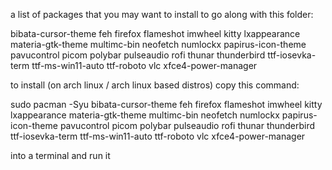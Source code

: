 a list of packages that you may want to install to go along with this folder:

bibata-cursor-theme
feh
firefox
flameshot
imwheel
kitty
lxappearance
materia-gtk-theme
multimc-bin
neofetch
numlockx
papirus-icon-theme
pavucontrol
picom
polybar
pulseaudio
rofi
thunar
thunderbird
ttf-iosevka-term
ttf-ms-win11-auto
ttf-roboto
vlc
xfce4-power-manager

to install (on arch linux / arch linux based distros) copy this command:

sudo pacman -Syu bibata-cursor-theme feh firefox flameshot imwheel kitty lxappearance materia-gtk-theme multimc-bin neofetch numlockx papirus-icon-theme pavucontrol picom polybar pulseaudio rofi thunar thunderbird ttf-iosevka-term ttf-ms-win11-auto ttf-roboto vlc xfce4-power-manager

into a terminal and run it
